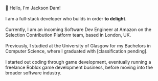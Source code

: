 👋 Hello, I'm Jackson Dam!
<br><br>
I am a full-stack developer who builds in order <b>to delight</b>.
<br><br>
Currently, I am an incoming Software Dev Engineer at Amazon on the Selection Contribution Platform team, based in London, UK.
<br><br>
Previously, I studied at the University of Glasgow for my Bachelors in Computer Science, where I graduated with [classification pending].
<br><br>
I started out coding through game development, eventually running a freelance Roblox game development business, before moving into the broader software industry.
